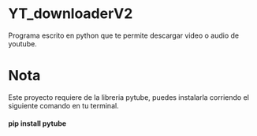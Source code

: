 # YT_downloaderV2
Programa escrito en python que te permite descargar video o audio de youtube.

# Nota
Este proyecto requiere de la libreria pytube, puedes instalarla corriendo el siguiente comando en tu terminal.

#### pip install pytube
